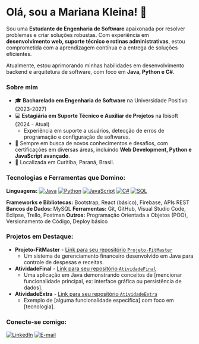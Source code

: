 # Olá, sou a Mariana Kleina! 👋

Sou uma **Estudante de Engenharia de Software** apaixonada por resolver problemas e criar soluções robustas. Com experiência em **desenvolvimento web, suporte técnico e rotinas administrativas**, estou comprometida com a aprendizagem contínua e a entrega de soluções eficientes.

Atualmente, estou aprimorando minhas habilidades em desenvolvimento backend e arquitetura de software, com foco em **Java, Python e C#**.

### Sobre mim
- 🎓 **Bacharelado em Engenharia de Software** na Universidade Positivo (2023-2027)
- 💻 **Estagiária em Suporte Técnico e Auxiliar de Projetos** na Ibisoft (2024 - Atual)
    - Experiência em suporte a usuários, detecção de erros de programação e configuração de softwares.
- 🌱 Sempre em busca de novos conhecimentos e desafios, com certificações em diversas áreas, incluindo **Web Development, Python e JavaScript avançado**.
- 📍 Localizada em Curitiba, Paraná, Brasil.

### Tecnologias e Ferramentas que Domino:

**Linguagens:**
[![Java](https://img.shields.io/badge/Java-007396?style=for-the-badge&logo=java&logoColor=white)](https://www.java.com/)
[![Python](https://img.shields.io/badge/Python-3776AB?style=for-the-badge&logo=python&logoColor=white)](https://www.python.org/)
[![JavaScript](https://img.shields.io/badge/JavaScript-F7DF1E?style=for-the-badge&logo=javascript&logoColor=black)](https://developer.mozilla.org/en-US/docs/Web/JavaScript)
[![C#](https://img.shields.io/badge/C%23-239120?style=for-the-badge&logo=c-sharp&logoColor=white)](https://docs.microsoft.com/en-us/dotnet/csharp/)
[![SQL](https://img.shields.io/badge/SQL-4479A1?style=for-the-badge&logo=postgresql&logoColor=white)](https://www.mysql.com/)

**Frameworks e Bibliotecas:** Bootstrap, React (básico), Firebase, APIs REST
**Bancos de Dados:** MySQL
**Ferramentas:** Git, GitHub, Visual Studio Code, Eclipse, Trello, Postman
**Outros:** Programação Orientada a Objetos (POO), Versionamento de Código, Deploy básico

### Projetos em Destaque:
* **Projeto-FitMaster** - [Link para seu repositório `Projeto-FitMaster`](https://github.com/mariana-kleina/Projeto-FitMaster)
    * Um sistema de gerenciamento financeiro desenvolvido em Java para controle de despesas e receitas.
* **AtividadeFinal** - [Link para seu repositório `AtividadeFinal`](https://github.com/mariana-kleina/AtividadeFinal)
    * Uma aplicação em Java demonstrando conceitos de [mencionar funcionalidade principal, ex: interface gráfica ou persistência de dados].
* **AtividadeExtra** - [Link para seu repositório `AtividadeExtra`](https://github.com/mariana-kleina/AtividadeExtra)
    * Exemplo de [alguma funcionalidade específica] com foco em [tecnologia].

### Conecte-se comigo:
[![LinkedIn](https://img.shields.io/badge/linkedin-%230077B5.svg?style=for-the-badge&logo=linkedin&logoColor=white)](https://www.linkedin.com/in/marianamoreirakleina/)
[![E-mail](https://img.shields.io/badge/Gmail-D14836?style=for-the-badge&logo=gmail&logoColor=white)](mailto:marianakleina84@gmail.com)
